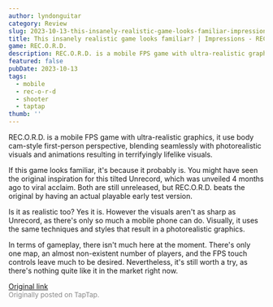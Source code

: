 ```yaml
---
author: lyndonguitar
category: Review
slug: 2023-10-13-this-insanely-realistic-game-looks-familiar-impressions-record
title: This insanely realistic game looks familiar? | Impressions - REC.O.R.D.
game: REC.O.R.D.
description: REC.O.R.D. is a mobile FPS game with ultra-realistic graphics, it use body cam-style first-person perspective, blending seamlessly with photorealistic visuals and animations resulting in terrifyingly lifelike visuals.
featured: false
pubDate: 2023-10-13
tags:
  - mobile
  - rec-o-r-d
  - shooter
  - taptap
thumb: ''
---
```


REC.O.R.D. is a mobile FPS game with ultra-realistic graphics, it use body cam-style first-person perspective, blending seamlessly with photorealistic visuals and animations resulting in terrifyingly lifelike visuals.

If this game looks familiar, it's because it probably is. You might have seen the original inspiration for this tilted Unrecord, which was unveiled 4 months ago to viral acclaim. Both are still unreleased, but REC.O.R.D. beats the original by having an actual playable early test version.

Is it as realistic too? Yes it is. However the visuals aren't as sharp as Unrecord, as there's only so much a mobile phone can do. Visually, it uses the same techniques and styles that result in a photorealistic graphics.

In terms of gameplay, there isn't much here at the moment. There's only one map, an almost non-existent number of players, and the FPS touch controls leave much to be desired. Nevertheless, it's still worth a try, as there's nothing quite like it in the market right now.

[Original link](https://www.taptap.io/post/6425928)<br><span style="font-size: 0.95em; color: #888;">Originally posted on TapTap.</span>